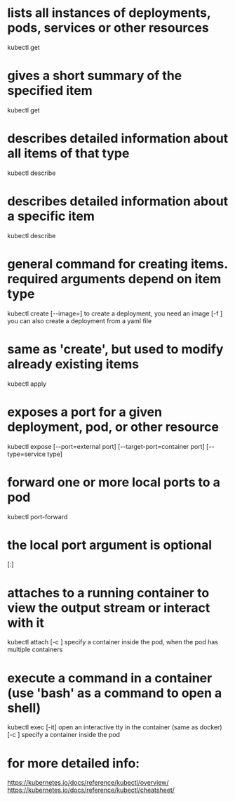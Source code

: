 # lists all instances of deployments, pods, services or other resources
kubectl get <type-name>

# gives a short summary of the specified item
kubectl get <type-name> <identifier>

# describes detailed information about all items of that type
kubectl describe <type-name>

# describes detailed information about a specific item
kubectl describe <type-name> <identifier>

# general command for creating items. required arguments depend on item type
kubectl create <type-name> <identifier>
  [--image=<image>]                            to create a deployment, you need an image
  [-f <yaml-file>]                             you can also create a deployment from a yaml file

# same as 'create', but used to modify already existing items
kubectl apply <type-name> <identifier>

# exposes a port for a given deployment, pod, or other resource
kubectl expose <type-name> <identifier>
  [--port=external port]
  [--target-port=container port]
  [--type=service type]

# forward one or more local ports to a pod
kubectl port-forward <pod> <remote-port>

# the local port argument is optional
[<local-port>:<remote-port>]

# attaches to a running container to view the output stream or interact with it
kubectl attach <pod-name>
  [-c <container>]                             specify a container inside the pod, when the pod has multiple containers

# execute a command in a container (use 'bash' as a command to open a shell)
kubectl exec <pod-name> <command>
  [-it]                                        open an interactive tty in the container (same as docker)
  [-c <container>]                             specify a container inside the pod

# for more detailed info:
https://kubernetes.io/docs/reference/kubectl/overview/
https://kubernetes.io/docs/reference/kubectl/cheatsheet/
